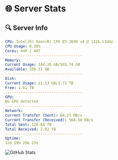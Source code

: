 # 🌐 Server Stats
## 🔍 Server Info
```yaml
CPU: Intel(R) Xeon(R) CPU E5-2699 v4 @ 1326.11GHz
CPU Usage: 0.30%
Cores: 44P | 88T
-----------------------------------
Memory:
Current Usage: 144.26 GB/503.74 GB
Available: 356.11 GB
-----------------------------------
Disk:
Current Usage: 21.13 GB/1.71 TB
Free: 1.61 TB
-----------------------------------
GPU:
No GPU detected
-----------------------------------
Network:
Current Transfer (Sent): 60.27 MB/s
Current Transfer (Received): 568.58 KB/s
Total Sent: 126.68 TB
Total Received: 2.02 TB
-----------------------------------
Uptime:
12d 19h 25m 23s
```
![GitHub Stats](https://img.shields.io/badge/Updated-2025-02-20_18:08:41-blue)